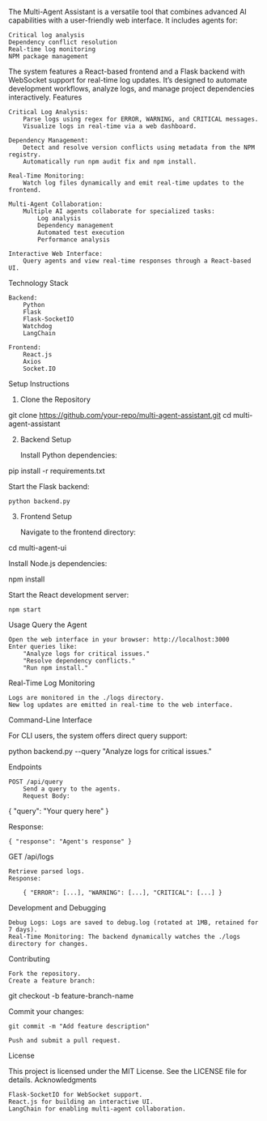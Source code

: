 
The Multi-Agent Assistant is a versatile tool that combines advanced AI capabilities with a user-friendly web interface. It includes agents for:

    Critical log analysis
    Dependency conflict resolution
    Real-time log monitoring
    NPM package management

The system features a React-based frontend and a Flask backend with WebSocket support for real-time log updates. It’s designed to automate development workflows, analyze logs, and manage project dependencies interactively.
Features

    Critical Log Analysis:
        Parse logs using regex for ERROR, WARNING, and CRITICAL messages.
        Visualize logs in real-time via a web dashboard.

    Dependency Management:
        Detect and resolve version conflicts using metadata from the NPM registry.
        Automatically run npm audit fix and npm install.

    Real-Time Monitoring:
        Watch log files dynamically and emit real-time updates to the frontend.

    Multi-Agent Collaboration:
        Multiple AI agents collaborate for specialized tasks:
            Log analysis
            Dependency management
            Automated test execution
            Performance analysis

    Interactive Web Interface:
        Query agents and view real-time responses through a React-based UI.

Technology Stack

    Backend:
        Python
        Flask
        Flask-SocketIO
        Watchdog
        LangChain

    Frontend:
        React.js
        Axios
        Socket.IO

Setup Instructions
1. Clone the Repository

git clone https://github.com/your-repo/multi-agent-assistant.git
cd multi-agent-assistant

2. Backend Setup

    Install Python dependencies:

pip install -r requirements.txt

Start the Flask backend:

    python backend.py

3. Frontend Setup

    Navigate to the frontend directory:

cd multi-agent-ui

Install Node.js dependencies:

npm install

Start the React development server:

    npm start

Usage
Query the Agent

    Open the web interface in your browser: http://localhost:3000
    Enter queries like:
        "Analyze logs for critical issues."
        "Resolve dependency conflicts."
        "Run npm install."

Real-Time Log Monitoring

    Logs are monitored in the ./logs directory.
    New log updates are emitted in real-time to the web interface.

Command-Line Interface

For CLI users, the system offers direct query support:

python backend.py --query "Analyze logs for critical issues."

Endpoints

    POST /api/query
        Send a query to the agents.
        Request Body:

{ "query": "Your query here" }

Response:

    { "response": "Agent's response" }

GET /api/logs

    Retrieve parsed logs.
    Response:

        { "ERROR": [...], "WARNING": [...], "CRITICAL": [...] }

Development and Debugging

    Debug Logs: Logs are saved to debug.log (rotated at 1MB, retained for 7 days).
    Real-Time Monitoring: The backend dynamically watches the ./logs directory for changes.

Contributing

    Fork the repository.
    Create a feature branch:

git checkout -b feature-branch-name

Commit your changes:

    git commit -m "Add feature description"

    Push and submit a pull request.

License

This project is licensed under the MIT License. See the LICENSE file for details.
Acknowledgments

    Flask-SocketIO for WebSocket support.
    React.js for building an interactive UI.
    LangChain for enabling multi-agent collaboration.

